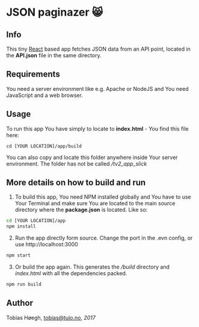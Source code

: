 # JSON paginazer 😸

## Info
This tiny [React](https://facebook.github.io/react/) based app fetches JSON data from an API point, located in the **API.json** file in the same directory.

## Requirements
You need a server environment like e.g. Apache or NodeJS and You need JavaScript and a web browser.

## Usage
To run this app You have simply to locate to **index.html** - You find this file here:
```
cd [YOUR LOCATION]/app/build
```
You can also copy and locate this folder anywhere inside Your server environment. The folder has not be called */tv2_app_slick*

## More details on how to build and run

1. To build this app, You need NPM installed globally and You have to use Your Terminal and make sure You are located to the main source directory where the **package.json** is located. Like so:

```bash
cd [YOUR LOCATION]/app
npm install
```

2. Run the app directly form source. Change the port in the .evn config, or use http://localhost:3000

```bash
npm start
```

3. Or build the app again. This generates the */build* directory and *index.html* with all the dependencies packed.

```bash
npm run build
```

## Author
Tobias Høegh, tobias@tujo.no, *2017*
